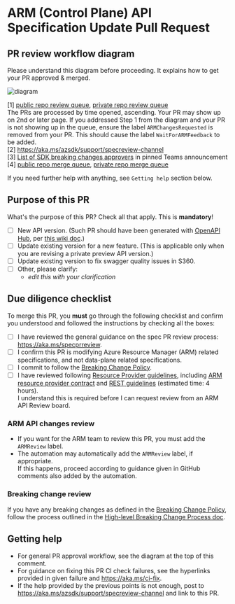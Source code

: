 # ARM (Control Plane) API Specification Update Pull Request 

## PR review workflow diagram

Please understand this diagram before proceeding. It explains how to get your PR approved & merged.

![diagram](https://github.com/Azure/azure-rest-api-specs/assets/4429827/8cb0b0e5-55ba-44a4-9848-2faead57fcc0)

[1] [public repo review queue], [private repo review queue]  
The PRs are processed by time opened, ascending. Your PR may show up on 2nd or later page. 
If you addressed Step 1 from the diagram and your PR is not showing up in the queue, ensure the label `ARMChangesRequested` 
is removed from your PR. This should cause the label `WaitForARMFeedback` to be added.  
[2] https://aka.ms/azsdk/support/specreview-channel  
[3] [List of SDK breaking changes approvers] in pinned Teams announcement  
[4] [public repo merge queue], [private repo merge queue]  

If you need further help with anything, see `Getting help` section below.

## Purpose of this PR

What's the purpose of this PR? Check all that apply. This is **mandatory**!

  - [ ] New API version. (Such PR should have been generated with [OpenAPI Hub](https://aka.ms/openapihub), per [this wiki doc](https://dev.azure.com/azure-sdk/internal/_wiki/wikis/internal.wiki/208/OpenAPI-Hub-Adding-new-API-version).)
  - [ ] Update existing version for a new feature. (This is applicable only when you are revising a private preview API version.)
  - [ ] Update existing version to fix swagger quality issues in S360.
  - [ ] Other, please clarify:
    - _edit this with your clarification_

## Due diligence checklist

To merge this PR, you **must** go through the following checklist and confirm you understood 
and followed the instructions by checking all the boxes:

- [ ] I have reviewed the general guidance on the spec PR review process: https://aka.ms/specprreview.
- [ ] I confirm this PR is modifying Azure Resource Manager (ARM) related specifications, and not data-plane related specifications.
- [ ] I commit to follow the [Breaking Change Policy](https://aka.ms/AzBreakingChangesPolicy).
- [ ] I have reviewed following [Resource Provider guidelines](https://aka.ms/rpguidelines), including
  [ARM resource provider contract](https://github.com/Azure/azure-resource-manager-rpc) and
  [REST guidelines](https://github.com/microsoft/api-guidelines/blob/vNext/azure/Guidelines.md) (estimated time: 4 hours).  
  I understand this is required before I can request review from an ARM API Review board.

### ARM API changes review

- If you want for the ARM team to review this PR, you must add the `ARMReview` label. 
- The automation may automatically add the `ARMReview` label, if appropriate.  
  If this happens, proceed according to guidance given in GitHub comments also added by the automation.

### Breaking change review

If you have any breaking changes as defined in the [Breaking Change Policy](https://aka.ms/AzBreakingChangesPolicy/), 
follow the process outlined in the [High-level Breaking Change Process doc](https://aka.ms/breakingchangesprocess#high-level-breaking-change-process).
      
## Getting help

- For general PR approval workflow, see the diagram at the top of this comment.
- For guidance on fixing this PR CI check failures, see the hyperlinks provided in given failure 
  and https://aka.ms/ci-fix.
- If the help provided by the previous points is not enough, post to https://aka.ms/azsdk/support/specreview-channel and link to this PR.

[public repo review queue]: https://github.com/Azure/azure-rest-api-specs/pulls?q=is%3Aopen+is%3Apr+label%3AWaitForARMFeedback+-label%3AIDCDevDiv+draft%3Afalse+sort%3Acreated-asc
[private repo review queue]: https://github.com/Azure/azure-rest-api-specs-pr/pulls?q=is%3Aopen+is%3Apr+label%3AWaitForARMFeedback+-label%3AIDCDevDiv+draft%3Afalse+sort%3Acreated-asc
[List of SDK breaking changes approvers]: https://teams.microsoft.com/l/message/19:0351f5f9404446e4b4fd4eaf2c27448d@thread.skype/1689115217750?tenantId=72f988bf-86f1-41af-91ab-2d7cd011db47&groupId=3e17dcb0-4257-4a30-b843-77f47f1d4121&parentMessageId=1689115217750&teamName=Azure%20SDK&channelName=API%20Spec%20Review&createdTime=1689115217750
[public repo merge queue]: https://github.com/Azure/azure-rest-api-specs/pulls?q=is%3Aopen+is%3Apr+label%3AMergeRequested+-label%3AIDCDevDiv+draft%3Afalse+sort%3Acreated-asc
[private repo merge queue]: https://github.com/Azure/azure-rest-api-specs-pr/pulls?q=is%3Aopen+is%3Apr+label%3AMergeRequested+-label%3AIDCDevDiv+draft%3Afalse+sort%3Acreated-asc
